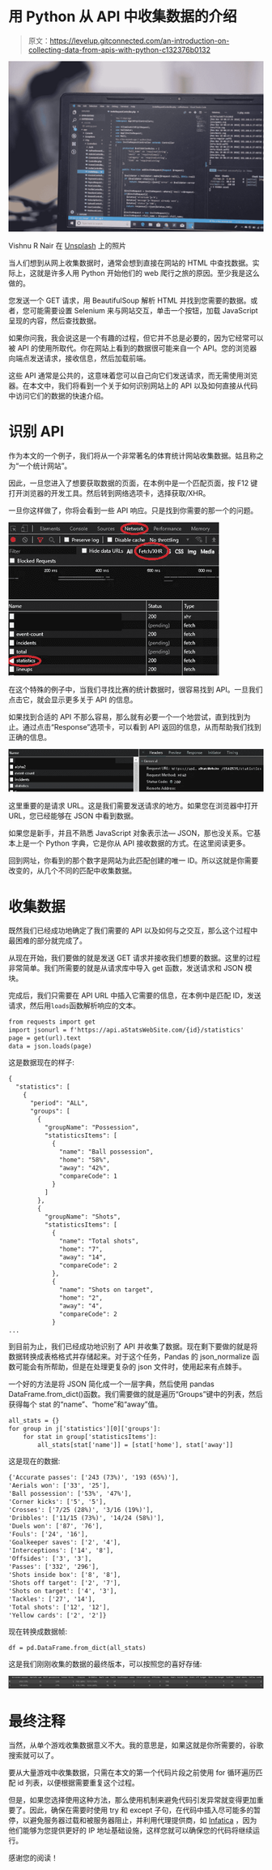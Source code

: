 # 用 Python 从 API 中收集数据的介绍

> 原文：<https://levelup.gitconnected.com/an-introduction-on-collecting-data-from-apis-with-python-c132376b0132>

![](img/63110ecf57c8c89d95fae5ca5e70afcc.png)

Vishnu R Nair 在 [Unsplash](https://unsplash.com?utm_source=medium&utm_medium=referral) 上的照片

当人们想到从网上收集数据时，通常会想到直接在网站的 HTML 中查找数据。实际上，这就是许多人用 Python 开始他们的 web 爬行之旅的原因。至少我是这么做的。

您发送一个 GET 请求，用 BeautifulSoup 解析 HTML 并找到您需要的数据。或者，您可能需要设置 Selenium 来与网站交互，单击一个按钮，加载 JavaScript 呈现的内容，然后查找数据。

如果你问我，我会说这是一个有趣的过程，但它并不总是必要的，因为它经常可以被 API 的使用所取代。你在网站上看到的数据很可能来自一个 API。您的浏览器向端点发送请求，接收信息，然后加载前端。

这些 API 通常是公共的，这意味着您可以自己向它们发送请求，而无需使用浏览器。在本文中，我们将看到一个关于如何识别网站上的 API 以及如何直接从代码中访问它们的数据的快速介绍。

# 识别 API

作为本文的一个例子，我们将从一个非常著名的体育统计网站收集数据。姑且称之为“一个统计网站”。

因此，一旦您进入了想要获取数据的页面，在本例中是一个匹配页面，按 F12 键打开浏览器的开发工具。然后转到网络选项卡，选择获取/XHR。

一旦你这样做了，你将会看到一些 API 响应。只是找到你需要的那一个的问题。

![](img/5889bd248f42f86392b7aa5dc73c3390.png)

在这个特殊的例子中，当我们寻找比赛的统计数据时，很容易找到 API。一旦我们点击它，就会显示更多关于 API 的信息。

如果找到合适的 API 不那么容易，那么就有必要一个一个地尝试，直到找到为止。通过点击“Response”选项卡，可以看到 API 返回的信息，从而帮助我们找到正确的信息。

![](img/8ab48dde2c65d851ab3bcee646310286.png)

这里重要的是请求 URL。这是我们需要发送请求的地方。如果您在浏览器中打开 URL，您已经能够在 JSON 中看到数据。

如果您是新手，并且不熟悉 JavaScript 对象表示法— JSON，那也没关系。它基本上是一个 Python 字典，它是你从 API 接收数据的方式。在这里阅读更多。

回到网址，你看到的那个数字是网站为此匹配创建的唯一 ID。所以这就是你需要改变的，从几个不同的匹配中收集数据。

# 收集数据

既然我们已经成功地确定了我们需要的 API 以及如何与之交互，那么这个过程中最困难的部分就完成了。

从现在开始，我们要做的就是发送 GET 请求并接收我们想要的数据。这里的过程非常简单。我们所需要的就是从请求库中导入 get 函数，发送请求和 JSON 模块。

完成后，我们只需要在 API URL 中插入它需要的信息，在本例中是匹配 ID，发送请求，然后用`loads`函数解析响应的文本。

```
from requests import get
import jsonurl = f'https://api.aStatsWebSite.com/{id}/statistics'
page = get(url).text
data = json.loads(page)
```

这是数据现在的样子:

```
{
  "statistics": [
    {
      "period": "ALL",
      "groups": [
        {
          "groupName": "Possession",
          "statisticsItems": [
            {
              "name": "Ball possession",
              "home": "58%",
              "away": "42%",
              "compareCode": 1
            }
          ]
        },
        {
          "groupName": "Shots",
          "statisticsItems": [
            {
              "name": "Total shots",
              "home": "7",
              "away": "14",
              "compareCode": 2
            },
            {
              "name": "Shots on target",
              "home": "2",
              "away": "4",
              "compareCode": 2
            }
...
```

到目前为止，我们已经成功地识别了 API 并收集了数据。现在剩下要做的就是将数据转换成表格格式并存储起来。对于这个任务，Pandas 的 json_normalize 函数可能会有所帮助，但是在处理更复杂的 json 文件时，使用起来有点棘手。

一个好的方法是将 JSON 简化成一个一层字典，然后使用 pandas DataFrame.from_dict()函数。我们需要做的就是遍历“Groups”键中的列表，然后获得每个 stat 的“name”、“home”和“away”值。

```
all_stats = {}
for group in j['statistics'][0]['groups']:
    for stat in group['statisticsItems']:
        all_stats[stat['name']] = [stat['home'], stat['away']]
```

这是现在的数据:

```
{'Accurate passes': ['243 (73%)', '193 (65%)'],  
'Aerials won': ['33', '25'],  
'Ball possession': ['53%', '47%'], 
'Corner kicks': ['5', '5'],  
'Crosses': ['7/25 (28%)', '3/16 (19%)'],  
'Dribbles': ['11/15 (73%)', '14/24 (58%)'],  
'Duels won': ['87', '76'],  
'Fouls': ['24', '16'],  
'Goalkeeper saves': ['2', '4'],  
'Interceptions': ['14', '8'],  
'Offsides': ['3', '3'],  
'Passes': ['332', '296'],  
'Shots inside box': ['8', '8'],  
'Shots off target': ['2', '7'],  
'Shots on target': ['4', '3'],  
'Tackles': ['27', '14'],  
'Total shots': ['12', '12'],  
'Yellow cards': ['2', '2']}
```

现在转换成数据帧:

```
df = pd.DataFrame.from_dict(all_stats)
```

这是我们刚刚收集的数据的最终版本，可以按照您的喜好存储:

![](img/54200d515fd3c46f529b8b3a00ddd885.png)

# 最终注释

当然，从单个游戏收集数据意义不大。我的意思是，如果这就是你所需要的，谷歌搜索就可以了。

要从大量游戏中收集数据，只需在本文的第一个代码片段之前使用 for 循环遍历匹配 id 列表，以便根据需要重复这个过程。

但是，如果您选择使用这种方法，那么使用机制来避免代码引发异常就变得更加重要了。因此，确保在需要时使用 try 和 except 子句，在代码中插入尽可能多的暂停，以避免服务器过载和被服务器阻止，并利用代理提供商，如 [Infatica](https://infatica.io/) ，因为他们能够为您提供更好的 IP 地址基础设施，这样您就可以确保您的代码将继续运行。

感谢您的阅读！